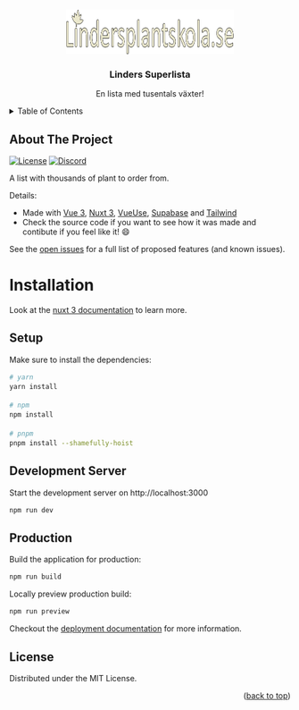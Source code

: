 <!-- Improved compatibility of back to top link: See: https://github.com/othneildrew/Best-README-Template/pull/73 -->
<a name="readme-top"></a>
<!--
*** Thanks for checking out the Best-README-Template. If you have a suggestion
*** that would make this better, please fork the repo and create a pull request
*** or simply open an issue with the tag "enhancement".
*** Don't forget to give the project a star!
*** Thanks again! Now go create something AMAZING! :D
-->




<!-- PROJECT SHIELDS -->
<!--
*** I'm using markdown "reference style" links for readability.
*** Reference links are enclosed in brackets [ ] instead of parentheses ( ).
*** See the bottom of this document for the declaration of the reference variables
*** for contributors-url, forks-url, etc. This is an optional, concise syntax you may use.
*** https://www.markdownguide.org/basic-syntax/#reference-style-links
-->



<!-- PROJECT LOGO -->
<br />
<div align="center">
  <a href="https://github.com/Xkiztor/superlista-test">
    <img src="images/logo.png" alt="Logo" width="300" height="80">
  </a>

  <h3 align="center">Linders Superlista</h3>

  <p align="center">
    En lista med tusentals växter!
  </p>
</div>



<!-- TABLE OF CONTENTS -->
<details>
  <summary>Table of Contents</summary>
  <ol>
    <li><a href="#about-the-project">About The Project</a></li>
    <li><a href="#installation">Installation</a></li>
    <li><a href="#license">License</a></li>
  </ol>
</details>



<!-- ABOUT THE PROJECT -->
## About The Project
 <p>
  <a href="https://github.com/Xkiztor/superlista-test/"><img src="https://badgen.net/npm/license/nuxt3" alt="License"></a>
  <a href="https://discord.nuxtjs.org/"><img src="https://badgen.net/badge/Discord/join/7289DA" alt="Discord"></a>
 </p>
 
A list with thousands of plant to order from.

Details:
* Made with [Vue 3](https://vuejs.org/), [Nuxt 3](https://v3.nuxtjs.org/), [VueUse](https://vueuse.org/), [Supabase](https://supabase.com/) and [Tailwind](https://tailwindcss.com/)
* Check the source code if you want to see how it was made and contibute if you feel like it! :smile:

See the [open issues](https://github.com/Xkiztor/superlista-test/issues) for a full list of proposed features (and known issues).

<!-- MARKDOWN LINKS & IMAGES -->
<!-- https://www.markdownguide.org/basic-syntax/#reference-style-links -->
[Vue.js]: https://img.shields.io/badge/Vue.js-35495E?style=for-the-badge&logo=vuedotjs&logoColor=4FC08D
[Vue-url]: https://vuejs.org/
[Nuxt-3]: https://img.shields.io/badge/Nuxt%203-35495E?style=for-the-badge&logo=vuedotjs&logoColor=4FC08D
[Nuxt-url]: https://v3.nuxtjs.org/


# Installation

Look at the [nuxt 3 documentation](https://v3.nuxtjs.org) to learn more.

## Setup

Make sure to install the dependencies:

```bash
# yarn
yarn install

# npm
npm install

# pnpm
pnpm install --shamefully-hoist
```

## Development Server

Start the development server on http://localhost:3000

```bash
npm run dev
```

## Production

Build the application for production:

```bash
npm run build
```

Locally preview production build:

```bash
npm run preview
```

Checkout the [deployment documentation](https://v3.nuxtjs.org/guide/deploy/presets) for more information.

<!-- LICENSE -->
## License

Distributed under the MIT License.

<p align="right">(<a href="#readme-top">back to top</a>)</p>
